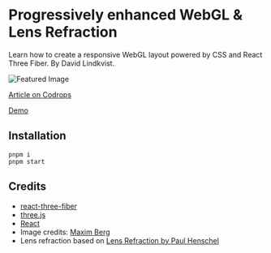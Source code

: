 # Progressively enhanced WebGL & Lens Refraction

Learn how to create a responsive WebGL layout powered by CSS and React Three Fiber. By David Lindkvist.

![Featured Image]()

[Article on Codrops](https://tympanus.net/codrops/?p=)

[Demo]()

## Installation

	pnpm i
	pnpm start


## Credits

- [react-three-fiber](https://github.com/react-spring/react-three-fiber)
- [three.js](https://threejs.org/)
- [React](https://reactjs.org/)
- Image credits: [Maxim Berg](https://unsplash.com/@maxberg)
- Lens refraction based on [Lens Refraction by Paul Henschel](https://codesandbox.io/s/2n98yj)





